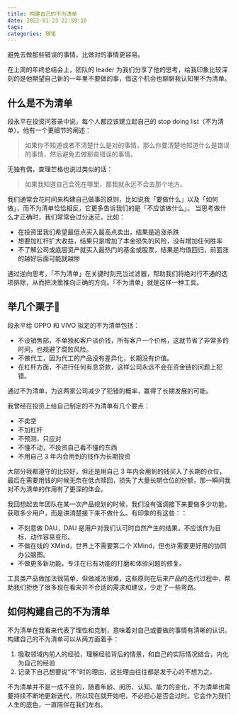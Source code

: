 ```yaml
---
title: 构建自己的不为清单
date: 2022-01-23 22:59:10
tags:
categories: 随笔
---
```


避免去做那些错误的事情，比做对的事情更容易。

<!-- more -->

在上周的年终总结会上，团队的 leader 为我们分享了他的思考，给我印象比较深刻的是他期望自己新的一年里不要做的事，借这个机会也聊聊我认知里不为清单。

## 什么是不为清单
段永平在投资问答录中说，每个人都应该建立起自己的 stop doing list（不为清单）。他有一个更细节的阐述：
> 如果你不知道或者不清楚什么是对的事情，那么你要清楚地知道什么是错误的事情，然后避免去做那些错误的事情。

无独有偶，查理芒格也说过类似的话：
> 如果我知道自己会死在哪里，那我就永远不会去那个地方。

我们通常会花时间来构建自己做事的原则，比如说我「要做什么」以及「如何做」，而不为清单恰恰相反，它更多告诉我们的是「不应该做什么」。
当思考做什么才正确时，我们常常会过分迷茫，比如：

- 在投资里我们希望最低点买入最高点卖出，结果是追涨杀跌
- 想要加杠杆扩大收益，结果只是增加了本金损失的风险，没有增加任何胜率
- 不了解公司或底层资产就买入最热门的基金或股票，结果是均值回归，前面涨的越好后面可能就越惨

通过逆向思考，「不为清单」在关键时刻充当过滤器，帮助我们将绝对行不通的选项排除，从而把决策推向正确的方向。「不为清单」就是这样一种工具。 

## 举几个栗子🌰
段永平给 OPPO 和 VIVO 拟定的不为清单包括：

- 不设销售部，不单独和客户谈价钱，所有客户一个价格，这就节省了非常多的时间，也规避了腐败风险。
- 不做代工，因为代工的产品没有差异化，长期没有价值。
- 在杠杆方面，不进行任何有息贷款，这样公司永远不会在资金链的问题上犯错。

通过不为清单，为这两家公司减少了犯错的概率，赢得了长期发展的可能。

我曾经在投资上给自己制定的不为清单有几个要点：

- 不卖空
- 不加杠杆
- 不预测，只应对
- 不懂不动，不投资自己看不懂的东西
- 不用自己 3 年内会用到的钱作为长期投资

大部分我都遵守的比较好，但还是用自己 3 年内会用到的钱买入了长期的仓位，最后在需要用钱的时候无奈在低点赎回，损失了大量长期仓位的份额，那一瞬间我对不为清单的作用有了更深的体会。

我回想起去年团队在某一次产品规划的时候，我们没有强调接下来要做多少功能，获取多少用户，而是讲清楚接下来不做什么。有印象的有这些：：

- 不刻意做 DAU，DAU 是用户对我们认可时自然产生的结果，不应该作为目标，动作容易变形。
- 不做在线的 XMind，世界上不需要第二个 XMind，但也许需要更好用的协同办公脑图。
- 不做更多新功能，专注在已有功能的打磨和体验问题的修复。

工具类产品做加法很简单，但做减法很难，这些原则在后来产品的迭代过程中，帮助我们拒绝了很多现在看来并不合适的需求和建议，少走了一些弯路。

## 如何构建自己的不为清单
不为清单在我看来代表了理性和克制，意味着对自己或要做的事情有清晰的认识。
构建自己的不为清单可以从两方面着手：

1. 吸取领域内前人的经验，理解经验背后的情景，和自己的实际情况结合，内化为自己的经验
2. 记录下自己想要说“不”时的理由，这些理由往往都是发于心的不想为之。

不为清单并不是一成不变的，随着年龄、阅历、认知、能力的变化，不为清单也需要持续不断地更新迭代，所以现在就开始吧，不必担心是否会过时。它会作为我们人生的底色，一直陪伴在我们左右。
